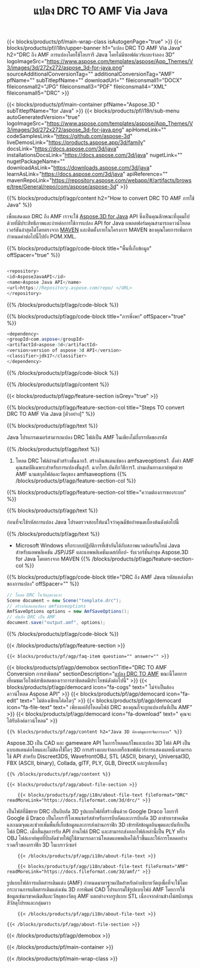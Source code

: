 ﻿---
title: แปลง DRC TO AMF Via Java 
url: /th/java/conversion/drc-to-amf/ 
description: ตัวอย่าง Java รหัสการแปลงสำหรับ DRC รูปแบบเป็น AMF ไฟล์ใช้โค้ดตัวอย่างนี้เพื่อแปลง DRC เป็น AMF ภายในเว็บหรือเดสก์ท็อป Java
---
{{< blocks/products/pf/main-wrap-class isAutogenPage="true" >}}
{{< blocks/products/pf/i18n/upper-banner h1="แปลง DRC TO AMF Via Java" h2="DRC ถึง AMF การแปลงโดยใช้ไลบรารี Java โดยไม่มีซอฟต์แวร์แบบจำลอง 3D" logoImageSrc="https://www.aspose.com/templates/aspose/App_Themes/V3/images/3d/272x272/aspose_3d-for-java.png" sourceAdditionalConversionTag="" additionalConversionTag="AMF" pfName="" subTitlepfName="" downloadUrl="" fileiconsmall1="DOCX" fileiconsmall2="JPG" fileiconsmall3="PDF" fileiconsmall4="XML" fileiconsmall5="DRC" >}}

{{< blocks/products/pf/main-container pfName="Aspose.3D " subTitlepfName="for Java" >}}
{{< blocks/products/pf/i18n/sub-menu autoGeneratedVersion="true" logoImageSrc="https://www.aspose.com/templates/aspose/App_Themes/V3/images/3d/272x272/aspose_3d-for-java.png" apiHomeLink="" codeSamplesLink="https://github.com/aspose-3d" liveDemosLink="https://products.aspose.app/3d/family" docsLink="https://docs.aspose.com/3d/java" installationsDocsLink="https://docs.aspose.com/3d/java" nugetLink="" nugetPackageName="" downloadAsLink="https://downloads.aspose.com/3d/java" learnAsLink="https://docs.aspose.com/3d/java" apiReference="" mavenRepoLink="https://repository.aspose.com/webapp/#/artifacts/browse/tree/General/repo/com/aspose/aspose-3d" >}}

{{% blocks/products/pf/agp/content h2="How to convert DRC TO AMF การใช้ Java" %}}

 เพื่อแสดงผล DRC ถึง AMF เราจะใช้
 [Aspose.3D for Java](https://products.aspose.com/3d/java) 
 API ซึ่งเป็นคุณลักษณะที่อุดมไปด้วยที่มีประสิทธิภาพและง่ายต่อการใช้การแปลง API for Java แพลตฟอร์มคุณสามารถดาวน์โหลดเวอร์ชันล่าสุดได้โดยตรงจาก
 [MAVEN](https://repository.aspose.com/webapp/#/artifacts/browse/tree/General/repo/com/aspose/aspose-3d) 
 และติดตั้งภายในโครงการ MAVEN ของคุณโดยการเพิ่มการกำหนดค่าต่อไปนี้ไปยัง POM.XML.

{{% blocks/products/pf/agp/code-block title="พื้นที่เก็บข้อมูล" offSpacer="true" %}}

```cs

<repository>
<id>AsposeJavaAPI</id>
<name>Aspose Java API</name>
<url>https://Repository.aspose.com/repo/ </URL>
</repository>


```

{{% /blocks/products/pf/agp/code-block %}}

{{% blocks/products/pf/agp/code-block title="การพึ่งพา" offSpacer="true" %}}

```cs
<dependency>
<groupId>com.aspose</groupId>
<artifactId>aspose-3d</artifactId>
<version>version of aspose-3d API</version>
<classifier>jdk17</classifier>
</dependency>


```

{{% /blocks/products/pf/agp/code-block %}}

{{% /blocks/products/pf/agp/content %}}

{{< blocks/products/pf/agp/feature-section isGrey="true" >}}

{{% blocks/products/pf/agp/feature-section-col title="Steps TO convert DRC TO AMF Via Java [ตัวอย่าง]" %}}

{{% blocks/products/pf/agp/text %}}

 Java โปรแกรมเมอร์สามารถแปลง DRC ไฟล์เป็น AMF ในเพียงไม่กี่บรรทัดของรหัส

{{% /blocks/products/pf/agp/text %}}

1. โหลด DRC ไฟล์ผ่านตัวสร้างชั้นฉาก1. สร้างอินสแตนซ์ของ amfsaveoptions1. ตั้งค่า AMF คุณสมบัติเฉพาะสำหรับการแปลงขั้นสูง1. ฉากโทร.บันทึกวิธีการ1. ผ่านเส้นทางเอาต์พุตด้วย AMF นามสกุลไฟล์และวัตถุของ amfsaveoptions
{{% /blocks/products/pf/agp/feature-section-col %}}

{{% blocks/products/pf/agp/feature-section-col title="ความต้องการของระบบ" %}}

{{% blocks/products/pf/agp/text %}}

 ก่อนที่จะใช้รหัสการแปลง Java โปรดตรวจสอบให้แน่ใจว่าคุณมีข้อกำหนดเบื้องต้นดังต่อไปนี้

{{% /blocks/products/pf/agp/text %}}

- Microsoft Windows หรือระบบปฏิบัติการที่เข้ากันได้กับสภาพแวดล้อมรันไทม์ Java สำหรับแอพพลิเคชัน JSP/JSF และแอพพลิเคชันเดสก์ท็อป- รับเวอร์ชั่นล่าสุด Aspose.3D for Java โดยตรงจาก MAVEN
{{% /blocks/products/pf/agp/feature-section-col %}}

{{% blocks/products/pf/agp/code-block title="DRC ถึง AMF Java รหัสแหล่งที่มาของการแปลง" offSpacer="" %}}

```cs
// โหลด DRC ในวัตถุของฉาก 
Scene document = new Scene("template.drc");
// สร้างอินสแตนซ์ของ amfsaveoptions 
AmfSaveOptions options = new AmfSaveOptions();
// บันทึก DRC เป็น AMF 
document.save("output.amf", options);   


```

{{% /blocks/products/pf/agp/code-block %}}

{{< /blocks/products/pf/agp/feature-section >}}

    {{< blocks/products/pf/agp/faq-item question="" answer="" >}}
 

<!-- aboutfile Starts -->

{{< blocks/products/pf/agp/demobox sectionTitle="DRC TO AMF Conversion การสาธิตสด" sectionDescription="[แปลง DRC TO AMF](https://products.aspose.app/3d/conversion/drc-to-amf) ขณะนี้โดยการเยี่ยมชมเว็บไซต์สาธิตสดของเราการสาธิตสดมีประโยชน์ดังต่อไปนี้" >}}
        {{< blocks/products/pf/agp/democard icon="fa-cogs" text=" ไม่จำเป็นต้องดาวน์โหลด Aspose API" >}}
        {{< blocks/products/pf/agp/democard icon="fa-edit" text=" ไม่ต้องเขียนโค้ดใดๆ" >}}
        {{< blocks/products/pf/agp/democard icon="fa-file-text" text=" เพียงแค่อัปโหลดไฟล์ DRC ของคุณก็จะถูกแปลงทันทีเป็น AMF" >}}
        {{< blocks/products/pf/agp/democard icon="fa-download" text=" คุณจะได้รับลิงค์ดาวน์โหลด" >}}

    {{% blocks/products/pf/agp/content h2="Java 3D ห้องสมุดการจัดการฉาก" %}}

 Aspose.3D เป็น CAD และ gameware API ในการโหลดแก้ไขและแปลง 3D ไฟล์ API เป็นแบบสแตนด์อโลนและไม่ต้องใช้ใดๆ 3D การสร้างแบบจำลองหรือซอฟต์แวร์การแสดงผลหนึ่งสามารถใช้ API สำหรับ Discreet3DS, WavefrontOBJ, STL (ASCII, binary), Universal3D, FBX (ASCII, binary), Collada, glTF, PLY, GLB, DirectX และรูปแบบอื่นๆ 



    {{% /blocks/products/pf/agp/content %}}

    {{< blocks/products/pf/agp/about-file-section >}}

        {{< blocks/products/pf/agp/i18n/about-file-text fileFormat="DRC" readMoreLink="https://docs.fileformat.com/3d/drc/" >}}

เป็นไฟล์ที่มีขยาย DRC เป็นบีบอัด 3D รูปแบบไฟล์ที่สร้างขึ้นด้วย Google Draco ไลบรารี Google มี Draco เป็นไลบรารีโอเพนซอร์สสำหรับการบีบอัดและการบีบอัด 3D ตาข่ายเรขาคณิตและเมฆจุดและช่วยเพิ่มพื้นที่เก็บข้อมูลและการส่งผ่านกราฟิก 3D เข้ารหัสข้อมูลอินพุตและบันทึกเป็นไฟล์ DRC. เมื่อสิ้นสุดการรับ API อ่านไฟล์ DRC และสามารถส่งออกไฟล์เหล่านี้เป็น PLY หรือ OBJ ไฟล์เอาท์พุทที่บีบอัดช่วยให้ผู้ใช้สามารถดาวน์โหลดแอพพลิเคได้เร็วขึ้นและให้การโหลดอย่างรวดเร็วของกราฟิก 3D ในเบราว์เซอร์

        {{< /blocks/products/pf/agp/i18n/about-file-text >}}

        {{< blocks/products/pf/agp/i18n/about-file-text fileFormat="AMF" readMoreLink="https://docs.fileformat.com/3d/amf/" >}}

รูปแบบไฟล์การผลิตสารเติมแต่ง (AMF) กำหนดมาตรฐานเปิดสำหรับคำอธิบายวัตถุเพื่อที่จะใช้โดยกระบวนการผลิตสารเติมแต่งเช่น 3D การพิมพ์ CAD โปรแกรมใช้รูปแบบไฟล์ AMF โดยการใช้ข้อมูลเช่นเรขาคณิตสีและวัสดุของวัตถุ AMF แตกต่างจากรูปแบบ STL เนื่องจากด้านข้างไม่สนับสนุนสีวัสดุโปรยและกลุ่มดาว

        {{< /blocks/products/pf/agp/i18n/about-file-text >}}

    {{< /blocks/products/pf/agp/about-file-section >}}

{{< /blocks/products/pf/agp/demobox >}}

<!-- aboutfile Ends -->



{{< /blocks/products/pf/main-container >}}
    
{{< /blocks/products/pf/main-wrap-class >}}